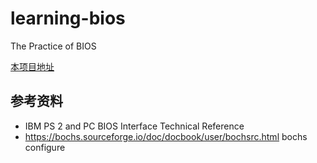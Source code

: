 # learning-bios
The Practice of BIOS

[本项目地址](https://github.com/StevenBaby/learning-bios)

## 参考资料

- IBM PS 2 and PC BIOS Interface Technical Reference
- <https://bochs.sourceforge.io/doc/docbook/user/bochsrc.html> bochs configure